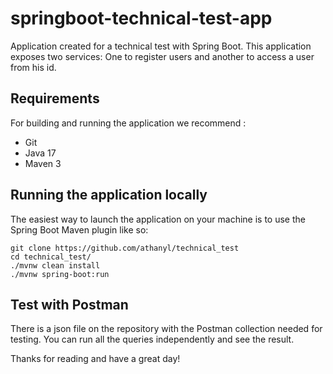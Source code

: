 # springboot-technical-test-app

Application created for a technical test with Spring Boot.
This application exposes two services: One to register users and another to access a user from his id.  

## Requirements

For building and running the application we recommend :

- Git
- Java 17
- Maven 3

## Running the application locally

The easiest way to launch the application on your machine is to use the Spring Boot Maven plugin like so:

```shell
git clone https://github.com/athanyl/technical_test
cd technical_test/
./mvnw clean install
./mvnw spring-boot:run
```

## Test with Postman

There is a json file on the repository with the Postman collection needed for testing. You can run all the queries independently and see the result.



Thanks for reading and have a great day!